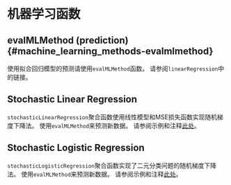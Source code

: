 # 机器学习函数

## evalMLMethod (prediction) {#machine_learning_methods-evalmlmethod}

使用拟合回归模型的预测请使用`evalMLMethod`函数。 请参阅`linearRegression`中的链接。

## Stochastic Linear Regression

`stochasticLinearRegression`聚合函数使用线性模型和MSE损失函数实现随机梯度下降法。 使用`evalMLMethod`来预测新数据。
请参阅示例和注释[此处](../agg_functions/reference.md#agg_functions-stochasticlinearregression)。

## Stochastic Logistic Regression

`stochasticLogisticRegression`聚合函数实现了二元分类问题的随机梯度下降法。 使用`evalMLMethod`来预测新数据。
请参阅示例和注释[此处](../agg_functions/reference.md#agg_functions-stochasticlogisticregression)。
